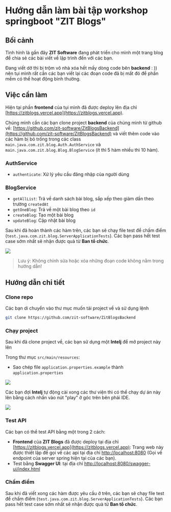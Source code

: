 # Hướng dẫn làm bài tập workshop springboot "ZIT Blogs"

## Bối cảnh

Tình hình là gần đây **ZIT Software** đang phát triển cho mình một trang blog để chia sẻ các bài viết về lập trình đến với các bạn.

Đang viết dở thì bị trộm vô nhà xóa hết mấy dòng code bên **backend** : )) nên tụi mình rất cần các bạn viết lại các đoạn code đã bị mất đó để phần mềm có thể hoạt động bình thường.

## Việc cần làm

Hiện tại phần **frontend** của tụi mình đã được deploy lên địa chỉ [https://zitblogs.vercel.app](https://zitblogs.vercel.app).

Chúng mình cần các bạn clone project **backend** của chúng mình từ github về: [https://github.com/zit-software/ZitBlogsBackend](https://github.com/zit-software/ZitBlogsBackend) và viết thêm code vào các hàm bị bỏ trống trong các class `main.java.com.zit.blog.Auth.AuthService` và `main.java.com.zit.blog.Blog.BlogService` (ít thì 5 hàm nhiều thì 10 hàm).

### AuthService

- `authenticate`: Xử lý yêu cầu đăng nhập của người dùng

### BlogService

- `getAllList`: Trả về danh sách bài blog, sắp xếp theo giảm dần theo trường `createdAt`
- `getOneBlog`: Trả về một bài blog theo `id`
- `createBlog`: Tạo một bài blog
- `updateBlog`: Cập nhật bài blog


Sau khi đã hoàn thành các hàm trên, các bạn sẽ chạy file test để chấm điểm (`test.java.com.zit.blog.ServerApplicationTests`). Các bạn pass hết test case sớm nhất sẽ nhận được quà từ **Ban tổ chức**.

![](https://mermaid.ink/img/pako:eNqVkbFuAjEMhl8l8gwvkK0VK12qblmsi--IlEuQ4xSh494dQ0A99RbwEvt3ZH32P0GXPYEF4l3AgXF0yWj8FGJzuWy3eTKfMQ_WVFVcWnSnlt8iJDHB_9VFOKTB9DXGLxxp1aARQ1yp-IuCvJKPWMop82L8DoVMx6SP_5B_ej36ppvWmJ_QtzVegJYgcU3c5SSU5F2GBQJsYCTWxb1e-47hQA6k1wGrqaceaxQHLs36Favk73PqwApX2kCb-LAIbI-xqEo-SOZ9c_Bu5HwF0-aPEw?type=png)

> Lưu ý: Không chỉnh sửa hoặc xóa những đoạn code không nằm trong hướng dẫn!

## Hướng dẫn chi tiết

### Clone repo

Các bạn di chuyển vào thư mục muốn tải project về và sử dụng lệnh

```sh
git clone https://github.com/zit-software/ZitBlogsBackend
```

### Chạy project

Sau khi đã clone project về, các bạn sử dụng một **Intelj** để mở project này lên

Trong thư mục `src/main/resources`:
- Sao chép file `application.properties.example` thành `application.properties`

![](https://i.ibb.co/gVngfN4/Screenshot-from-2023-09-12-19-32-03.png)

Các bạn đợi **Intelj** tự động cài xong các thư viện thì có thể chạy dự án này lên bằng cách nhấn vào nút "play" ở góc trên bên phải IDE.

![](https://i.ibb.co/rpVtx7Y/Screenshot-from-2023-09-12-19-35-36.png)

### Test API

Các bạn có thể test API bằng một trong 2 cách:

- **Frontend** của **ZIT Blogs** đã được deploy tại địa chỉ [https://zitblogs.vercel.app](https://zitblogs.vercel.app): Trang web này được thiết lập để gọi về các api tại địa chỉ [http://localhost:8080](http://localhost:8080) (Gọi về endpoint của server spring hiện tại của các bạn).
- Test bằng **Swagger UI**: tại địa chỉ [http://localhost:8080/swagger-ui/index.html](http://localhost:8080/swagger-ui/index.html)

### Chấm điểm

Sau khi đã viết xong các hàm được yêu cầu ở trên, các bạn sẽ chạy file test để chấm điểm (`test.java.com.zit.blog.ServerApplicationTests`). Các bạn pass hết test case sớm nhất sẽ nhận được quà từ **Ban tổ chức**.
